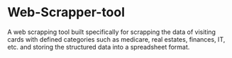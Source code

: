 # Web-Scrapper-tool
A web scrapping tool built specifically for scrapping the data of visiting cards with defined categories such as medicare, real estates, finances, IT, etc. and storing the structured data into a spreadsheet format.
